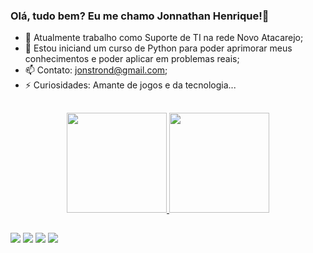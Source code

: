 ### Olá, tudo bem? Eu me chamo Jonnathan Henrique!👋


- 🔭 Atualmente trabalho como Suporte de TI na rede Novo Atacarejo;
- 🌱 Estou iniciand um curso de Python para poder aprimorar meus conhecimentos e poder aplicar em problemas reais;
- 📫 Contato: jonstrond@gmail.com;
- ⚡ Curiosidades: Amante de jogos e da tecnologia...

##

<div align="center">
  <a href="https://github.com/JhowHP">
  <img height="160em" src="https://github-readme-stats.vercel.app/api?username=JhowHP&show_icons=true&theme=dark&include_all_commits=true&count_private=true"/>
  <img height="160em" src="https://github-readme-stats.vercel.app/api/top-langs/?username=JhowHP&layout=compact&langs_count=7&theme=dark"/>
</div>

 ##
  
<div> 
  <a href="https://www.instagram.com/jho0o0w/" target="_blank"><img src="https://img.shields.io/badge/-Instagram-%23E4405F?style=for-the-badge&logo=instagram&logoColor=white" target="_blank"></a>
 	<a href="https://www.twitch.tv/jhooowrx" target="_blank"><img src="https://img.shields.io/badge/Twitch-9146FF?style=for-the-badge&logo=twitch&logoColor=white" target="_blank"></a>
  <a href = "mailto:jonstrond@gmail.com"><img src="https://img.shields.io/badge/-Gmail-%23333?style=for-the-badge&logo=gmail&logoColor=white" target="_blank"></a>
  <a href="https://www.linkedin.com/in/jonnathan-henrique-14442b185/" target="_blank"><img src="https://img.shields.io/badge/-LinkedIn-%230077B5?style=for-the-badge&logo=linkedin&logoColor=white" target="_blank"></a> 
 
</div>
